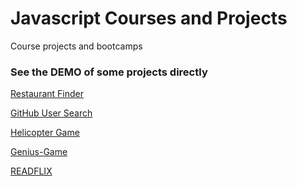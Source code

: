 # Javascript Courses and Projects

Course projects and bootcamps

### See the DEMO of some projects directly

<a href="https://restaurant-finder-paulo-cezario.netlify.app/">Restaurant Finder</a>

<a href="https://phscezario.github.io/Javascript-Course-Projects/GitHub-User-Search/build/">GitHub User Search</a>

<a href="https://phscezario.github.io/Javascript-Course-Projects/Helicopter-Game/">Helicopter Game</a>

<a href="https://phscezario.github.io/Javascript-Course-Projects/Genius-Game/">Genius-Game</a>

<a href="https://phscezario.github.io/Javascript-Course-Projects/Layout-READFLIX/">READFLIX</a>
